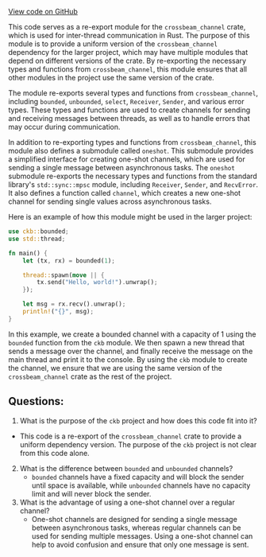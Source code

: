[View code on GitHub](https://github.com/nervosnetwork/ckb/util/channel/src/lib.rs)

This code serves as a re-export module for the `crossbeam_channel` crate, which is used for inter-thread communication in Rust. The purpose of this module is to provide a uniform version of the `crossbeam_channel` dependency for the larger project, which may have multiple modules that depend on different versions of the crate. By re-exporting the necessary types and functions from `crossbeam_channel`, this module ensures that all other modules in the project use the same version of the crate.

The module re-exports several types and functions from `crossbeam_channel`, including `bounded`, `unbounded`, `select`, `Receiver`, `Sender`, and various error types. These types and functions are used to create channels for sending and receiving messages between threads, as well as to handle errors that may occur during communication.

In addition to re-exporting types and functions from `crossbeam_channel`, this module also defines a submodule called `oneshot`. This submodule provides a simplified interface for creating one-shot channels, which are used for sending a single message between asynchronous tasks. The `oneshot` submodule re-exports the necessary types and functions from the standard library's `std::sync::mpsc` module, including `Receiver`, `Sender`, and `RecvError`. It also defines a function called `channel`, which creates a new one-shot channel for sending single values across asynchronous tasks.

Here is an example of how this module might be used in the larger project:

```rust
use ckb::bounded;
use std::thread;

fn main() {
    let (tx, rx) = bounded(1);

    thread::spawn(move || {
        tx.send("Hello, world!").unwrap();
    });

    let msg = rx.recv().unwrap();
    println!("{}", msg);
}
```

In this example, we create a bounded channel with a capacity of 1 using the `bounded` function from the `ckb` module. We then spawn a new thread that sends a message over the channel, and finally receive the message on the main thread and print it to the console. By using the `ckb` module to create the channel, we ensure that we are using the same version of the `crossbeam_channel` crate as the rest of the project.
## Questions: 
 1. What is the purpose of the `ckb` project and how does this code fit into it?
   - This code is a re-export of the `crossbeam_channel` crate to provide a uniform dependency version. The purpose of the `ckb` project is not clear from this code alone.
2. What is the difference between `bounded` and `unbounded` channels?
   - `bounded` channels have a fixed capacity and will block the sender until space is available, while `unbounded` channels have no capacity limit and will never block the sender.
3. What is the advantage of using a one-shot channel over a regular channel?
   - One-shot channels are designed for sending a single message between asynchronous tasks, whereas regular channels can be used for sending multiple messages. Using a one-shot channel can help to avoid confusion and ensure that only one message is sent.